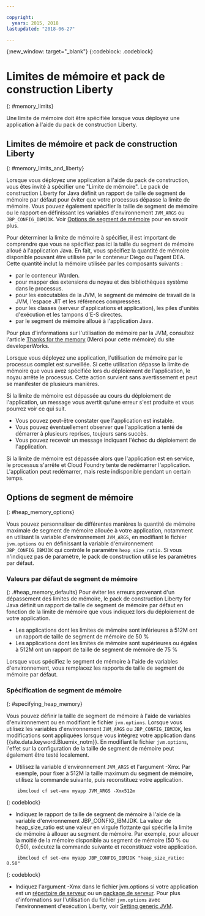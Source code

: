```yaml
---

copyright:
  years: 2015, 2018
lastupdated: "2018-06-27"

---
```


{:new_window: target="_blank"}
{:codeblock: .codeblock}

# Limites de mémoire et pack de construction Liberty
{: #memory_limits}

Une limite de mémoire doit être spécifiée lorsque vous déployez une application à l'aide du pack de construction Liberty.

## Limites de mémoire et pack de construction Liberty
{: #memory_limits_and_liberty}


Lorsque vous déployez une application à l'aide du pack de construction, vous êtes invité à spécifier une "Limite de mémoire". Le pack de construction Liberty for Java définit un rapport de taille de segment de mémoire par défaut pour éviter que votre processus dépasse la limite de mémoire. Vous pouvez également spécifier la taille de segment de mémoire ou le rapport en définissant les variables d'environnement `JVM_ARGS` ou `JBP_CONFIG_IBMJDK`. Voir [Options de segment de mémoire](#heap_memory_options) pour en savoir plus.

Pour déterminer la limite de mémoire à spécifier, il est important de comprendre que vous ne spécifiez pas ici la taille du segment de mémoire alloué à l'application Java. En fait, vous spécifiez la quantité de mémoire disponible pouvant être utilisée par le conteneur Diego ou l'agent DEA. Cette quantité inclut la mémoire utilisée par les composants suivants :

* par le conteneur Warden.
* pour mapper des extensions du noyau et des bibliothèques système dans le processus.
* pour les exécutables de la JVM, le segment de mémoire de travail de la JVM, l'espace JIT et les références compressées.
* pour les classes (serveur d'applications et application), les piles d'unités d'exécution et les tampons d'E-S directes.
* par le segment de mémoire alloué à l'application Java.

Pour plus d'informations sur l'utilisation de mémoire par la JVM, consultez l'article [Thanks for the memory](http://www.ibm.com/developerworks/library/j-nativememory-linux/) (Merci pour cette mémoire) du site developerWorks.

Lorsque vous déployez une application, l'utilisation de mémoire par le processus complet est surveillée. Si cette utilisation dépasse la limite de mémoire que vous avez spécifiée lors du déploiement de l'application, le noyau arrête le processus. Cette action survient sans avertissement et peut se manifester de plusieurs manières.

 Si la limite de mémoire est dépassée au cours du déploiement de l'application, un message vous avertit qu'une erreur s'est produite et vous pourrez voir ce qui suit.

  * Vous pouvez peut-être constater que l'application est instable.
  * Vous pouvez éventuellement observer que l'application a tenté de démarrer à plusieurs reprises, toujours sans succès.
  * Vous pouvez recevoir un message indiquant l'échec du déploiement de l'application.

Si la limite de mémoire est dépassée alors que l'application est en service, le processus s'arrête et Cloud Foundry tente de redémarrer l'application. L'application peut redémarrer, mais reste indisponible pendant un certain temps.

## Options de segment de mémoire
{: #heap_memory_options}

Vous pouvez personnaliser de différentes manières la quantité de mémoire maximale de segment de mémoire allouée à votre application, notamment en utilisant la variable d'environnement `JVM_ARGS`, en modifiant le fichier `jvm.options` ou en définissant la variable d'environnement `JBP_CONFIG_IBMJDK` qui contrôle le paramètre `heap_size_ratio`. Si vous n'indiquez pas de paramètre, le pack de construction utilise les paramètres par défaut.

### Valeurs par défaut de segment de mémoire
{: .#heap_memory_defaults}
Pour éviter les erreurs provenant d'un dépassement des limites de mémoire, le pack de construction Liberty for Java définit un rapport de taille de segment de mémoire par défaut en fonction de la limite de mémoire que vous indiquez lors du déploiement de votre application.

* Les applications dont les limites de mémoire sont inférieures à 512M ont un rapport de taille de segment de mémoire de 50 %
* Les applications dont les limites de mémoire sont supérieures ou égales à 512M ont un rapport de taille de segment de mémoire de 75 %

Lorsque vous spécifiez le segment de mémoire à l'aide de variables d'environnement, vous remplacez les rapports de taille de segment de mémoire par défaut.

### Spécification de segment de mémoire
{: #specifying_heap_memory}

Vous pouvez définir la taille de segment de mémoire à l'aide de variables d'environnement ou en modifiant le fichier `jvm.options`. Lorsque vous utilisez les variables d'environnement `JVM_ARGS` ou `JBP_CONFIG_IBMJDK`, les modifications sont appliquées lorsque vous intégrez votre application dans {{site.data.keyword.Bluemix_notm}}. En modifiant le fichier `jvm.options`, l'effet sur la configuration de la taille de segment de mémoire peut également être testé localement.

* Utilisez la variable d'environnement `JVM_ARGS` et l'argument -Xmx. Par exemple, pour fixer à 512M la taille maximum du segment de mémoire, utilisez la commande suivante, puis reconstituez votre application.

```
    ibmcloud cf set-env myapp JVM_ARGS -Xmx512m
```
{: codeblock}

* Indiquez le rapport de taille de segment de mémoire à l'aide de la variable d'environnement JBP_CONFIG_IBMJDK.  La valeur de heap_size_ratio est une valeur en virgule flottante qui spécifie la limite de mémoire à allouer au segment de mémoire.  Par exemple, pour allouer la moitié de la mémoire disponible au segment de mémoire (50 % ou 0,50), exécutez la commande suivante et reconstituez votre application.

```
    ibmcloud cf set-env myapp JBP_CONFIG_IBMJDK "heap_size_ratio: 0.50"
```
{: codeblock}

* Indiquez l'argument -Xmx dans le fichier jvm.options si votre application est un [répertoire de serveur](optionsForPushing.html#server_directory) ou un [package de serveur](optionsForPushing.html#packaged_server). Pour plus d'informations sur l'utilisation du fichier `jvm.options` avec l'environnement d'exécution Liberty, voir [Setting generic JVM](http://www-01.ibm.com/support/docview.wss?uid=swg21596474).  
